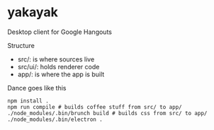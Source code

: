 yakayak
=======

Desktop client for Google Hangouts

Structure

- src/: is where sources live
- src/ui/: holds renderer code
- app/: is where the app is built

Dance goes like this

    npm install .
    npm run compile # builds coffee stuff from src/ to app/
    ./node_modules/.bin/brunch build # builds css from src/ to app/
    ./node_modules/.bin/electron .
